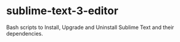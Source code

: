 # sublime-text-3-editor
Bash scripts to Install, Upgrade and Uninstall Sublime Text and their dependencies.
